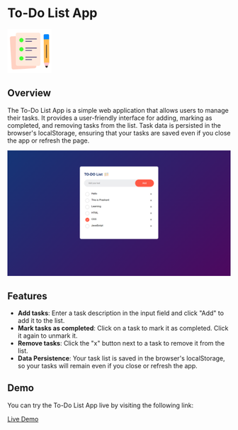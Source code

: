 # To-Do List App

![To-Do List App](./assets/icon.png)

## Overview

The To-Do List App is a simple web application that allows users to manage their tasks. It provides a user-friendly interface for adding, marking as completed, and removing tasks from the list. Task data is persisted in the browser's localStorage, ensuring that your tasks are saved even if you close the app or refresh the page.

![To-Do List App Screenshot](./assets//Screenshot.png)

## Features

- **Add tasks**: Enter a task description in the input field and click "Add" to add it to the list.
- **Mark tasks as completed**: Click on a task to mark it as completed. Click it again to unmark it.
- **Remove tasks**: Click the "x" button next to a task to remove it from the list.
- **Data Persistence**: Your task list is saved in the browser's localStorage, so your tasks will remain even if you close or refresh the app.

## Demo

You can try the To-Do List App live by visiting the following link:

[Live Demo](https://your-demo-url.com)
